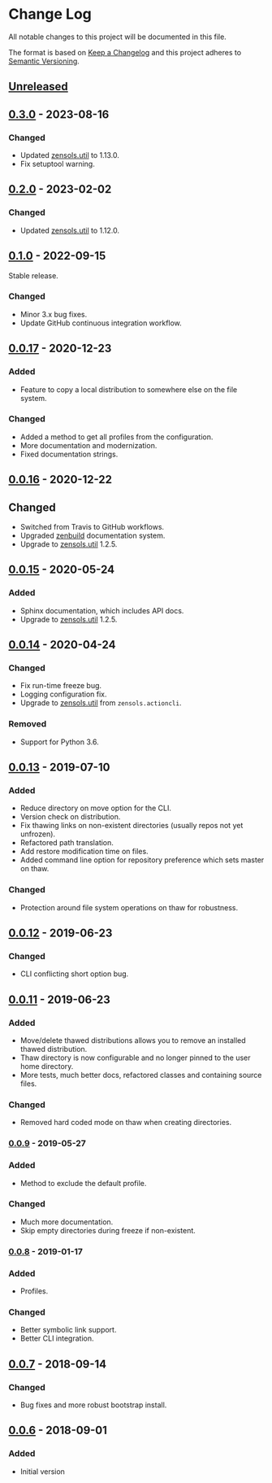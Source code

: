 # Change Log
All notable changes to this project will be documented in this file.

The format is based on [Keep a Changelog](http://keepachangelog.com/)
and this project adheres to [Semantic Versioning](http://semver.org/).


## [Unreleased]


## [0.3.0] - 2023-08-16
### Changed
- Updated [zensols.util] to 1.13.0.
- Fix setuptool warning.


## [0.2.0] - 2023-02-02
### Changed
- Updated [zensols.util] to 1.12.0.


## [0.1.0] - 2022-09-15
Stable release.

### Changed
- Minor 3.x bug fixes.
- Update GitHub continuous integration workflow.


## [0.0.17] - 2020-12-23
### Added
- Feature to copy a local distribution to somewhere else on the file system.

### Changed
- Added a method to get all profiles from the configuration.
- More documentation and modernization.
- Fixed documentation strings.


## [0.0.16] - 2020-12-22
## Changed
- Switched from Travis to GitHub workflows.
- Upgraded [zenbuild] documentation system.
- Upgrade to [zensols.util] 1.2.5.


## [0.0.15] - 2020-05-24
### Added
- Sphinx documentation, which includes API docs.
- Upgrade to [zensols.util] 1.2.5.


## [0.0.14] - 2020-04-24
### Changed
- Fix run-time freeze bug.
- Logging configuration fix.
- Upgrade to [zensols.util] from ``zensols.actioncli``.
### Removed
- Support for Python 3.6.


## [0.0.13] - 2019-07-10
### Added
- Reduce directory on move option for the CLI.
- Version check on distribution.
- Fix thawing links on non-existent directories (usually repos not yet
  unfrozen).
- Refactored path translation.
- Add restore modification time on files.
- Added command line option for repository preference which sets master on
  thaw.

### Changed
- Protection around file system operations on thaw for robustness.


## [0.0.12] - 2019-06-23
### Changed
- CLI conflicting short option bug.


## [0.0.11] - 2019-06-23
### Added
- Move/delete thawed distributions allows you to remove an installed thawed
  distribution.
- Thaw directory is now configurable and no longer pinned to the user home
  directory.
- More tests, much better docs, refactored classes and containing source files.

### Changed
- Removed hard coded mode on thaw when creating directories.


### [0.0.9] - 2019-05-27
### Added
- Method to exclude the default profile.

### Changed
- Much more documentation.
- Skip empty directories during freeze if non-existent.


### [0.0.8] - 2019-01-17
### Added
- Profiles.

### Changed
- Better symbolic link support.
- Better CLI integration.


## [0.0.7] - 2018-09-14
### Changed
- Bug fixes and more robust bootstrap install.


## [0.0.6] - 2018-09-01
### Added
- Initial version


[Unreleased]: https://github.com/plandes/grsync/compare/v0.3.0...HEAD
[0.3.0]: https://github.com/plandes/grsync/compare/v0.2.0...v0.3.0
[0.2.0]: https://github.com/plandes/grsync/compare/v0.1.0...v0.2.0
[0.1.0]: https://github.com/plandes/grsync/compare/v0.0.17...v0.1.0
[0.0.17]: https://github.com/plandes/grsync/compare/v0.0.16...v0.0.17
[0.0.16]: https://github.com/plandes/grsync/compare/v0.0.15...v0.0.16
[0.0.15]: https://github.com/plandes/grsync/compare/v0.0.14...v0.0.15
[0.0.14]: https://github.com/plandes/grsync/compare/v0.0.13...v0.0.14
[0.0.13]: https://github.com/plandes/grsync/compare/v0.0.12...v0.0.13
[0.0.12]: https://github.com/plandes/grsync/compare/v0.0.11...v0.0.12
[0.0.11]: https://github.com/plandes/grsync/compare/v0.0.10...v0.0.11
[0.0.10]: https://github.com/plandes/grsync/compare/v0.0.10...v0.0.10
[0.0.9]: https://github.com/plandes/grsync/compare/v0.0.8...v0.0.9
[0.0.8]: https://github.com/plandes/grsync/compare/v0.0.7...v0.0.8
[0.0.7]: https://github.com/plandes/grsync/compare/v0.0.6...v0.0.7
[0.0.6]: https://github.com/plandes/grsync/compare/v0.0.5...v0.0.6


<!-- links -->
[zensols.util]: https://github.com/plandes/util
[zenbuild]: https://github.com/plandes/zenbuild

